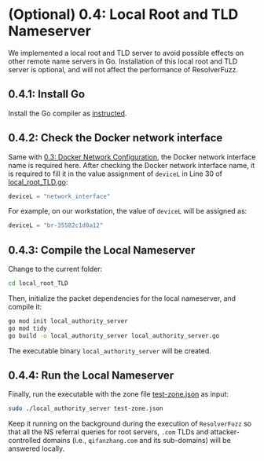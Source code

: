 # (Optional) 0.4: Local Root and TLD Nameserver

We implemented a local root and TLD server to avoid possible effects on other remote name servers in Go. Installation of this local root and TLD server is optional, and will not affect the performance of ResolverFuzz. 

## 0.4.1: Install Go

Install the Go compiler as [instructed](https://go.dev/doc/install). 

## 0.4.2: Check the Docker network interface

Same with [0.3: Docker Network Configuration](https://github.com/ResolverFuzz/ResolverFuzz/tree/main?tab=readme-ov-file#03-docker-network-configuration), the Docker network interface name is required here. After checking the Docker network interface name, it is required to fill it in the value assignment of `deviceL` in Line 30 of [local_root_TLD.go](https://github.com/ResolverFuzz/ResolverFuzz/blob/main/local_root_TLD/local_root_TLD.go):

```go
deviceL = "network_interface"
```

For example, on our workstation, the value of `deviceL` will be assigned as:

```go
deviceL = "br-35582c1d0a12"
```

## 0.4.3: Compile the Local Nameserver

Change to the current folder: 

```bash
cd local_root_TLD
```

Then, initialize the packet dependencies for the local nameserver, and compile it:

```bash
go mod init local_authority_server
go mod tidy
go build -o local_authority_server local_authority_server.go
```

The executable binary `local_authority_server` will be created.

## 0.4.4: Run the Local Nameserver

Finally, run the executable with the zone file [test-zone.json](https://github.com/ResolverFuzz/ResolverFuzz/blob/main/local_root_TLD/test-zone.json) as input:

```bash
sudo ./local_authority_server test-zone.json
```

Keep it running on the background during the execution of `ResolverFuzz` so that all the NS referral queries for root servers, `.com` TLDs and attacker-controlled domains (i.e., `qifanzhang.com` and its sub-domains) will be answered locally.